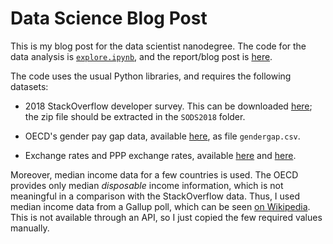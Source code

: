 Data Science Blog Post
======================

This is my blog post for the data scientist nanodegree.  The code for
the data analysis is [`explore.ipynb`](explore.ipynb), and the
report/blog post is [here](blog.md).

The code uses the usual Python libraries, and requires the following
datasets:

* 2018 StackOverflow developer survey.  This can be downloaded
  [here](https://insights.stackoverflow.com/survey/); the zip file
  should be extracted in the `SODS2018` folder.

* OECD's gender pay gap data, available
  [here](https://data.oecd.org/earnwage/gender-wage-gap.htm), as file
  `gendergap.csv`.

* Exchange rates and PPP exchange rates, available
  [here](https://data.oecd.org/conversion/exchange-rates.htm) and
  [here](https://data.oecd.org/conversion/purchasing-power-parities-ppp.htm).

Moreover, median income data for a few countries is used.  The OECD
provides only median _disposable_ income information, which is not
meaningful in a comparison with the StackOverflow data.  Thus, I used
median income data from a Gallup poll, which can be seen [on
Wikipedia](https://en.wikipedia.org/wiki/Median_income).  This is not
available through an API, so I just copied the few required values
manually.
